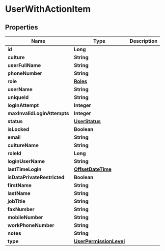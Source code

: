 
# UserWithActionItem

## Properties
Name | Type | Description | Notes
------------ | ------------- | ------------- | -------------
**id** | **Long** |  | 
**culture** | **String** |  |  [optional]
**userFullName** | **String** |  |  [optional]
**phoneNumber** | **String** |  |  [optional]
**role** | [**Roles**](Roles.md) |  |  [optional]
**userName** | **String** |  |  [optional]
**uniqueId** | **String** |  |  [optional]
**loginAttempt** | **Integer** |  | 
**maxInvalidLoginAttempts** | **Integer** |  | 
**status** | [**UserStatus**](UserStatus.md) |  | 
**isLocked** | **Boolean** |  | 
**email** | **String** |  |  [optional]
**cultureName** | **String** |  |  [optional]
**roleId** | **Long** |  | 
**loginUserName** | **String** |  |  [optional]
**lastTimeLogin** | [**OffsetDateTime**](OffsetDateTime.md) |  | 
**isDataPrivateRestricted** | **Boolean** |  | 
**firstName** | **String** |  |  [optional]
**lastName** | **String** |  |  [optional]
**jobTitle** | **String** |  |  [optional]
**faxNumber** | **String** |  |  [optional]
**mobileNumber** | **String** |  |  [optional]
**workPhoneNumber** | **String** |  |  [optional]
**notes** | **String** |  |  [optional]
**type** | [**UserPermissionLevel**](UserPermissionLevel.md) |  | 



